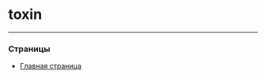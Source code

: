 # toxin
__________________________________________________________
### Страницы
- [Главная страница](https://kerxloc.github.io/toxin-project/landing_page.html)

